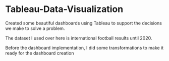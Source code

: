 # Tableau-Data-Visualization
Created some beautiful dashboards using Tableau to support the decisions we make to solve a problem.

The dataset I used over here is international football results until 2020.

Before the dashboard implementation, I did some transformations to make it ready for the dashboard creation
